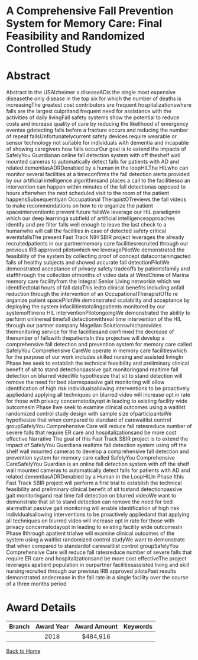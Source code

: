 
A Comprehensive Fall Prevention System for Memory Care: Final Feasibility and Randomized Controlled Study
=========================================================================================================

# Abstract


Abstract
In the USAlzheimer s diseaseADis the single most expensive diseasethe only disease in the top six
for which the number of deaths is increasingThe greatest cost contributors are frequent
hospitalizationswhere falls are the largest culpritand frequent need for assistance with the activities
of daily livingFall safety systems show the potential to reduce costs and increase quality of care by
reducing the likelihood of emergency eventse gdetecting falls before a fracture occurs and reducing
the number of repeat fallsUnfortunatelycurrent safety devices require wearable or sensor technology
not suitable for individuals with dementia and incapable of showing caregivers how falls occurOur goal is to extend the impacts of SafelyYou Guardianan online fall detection system with off theshelf wall mounted cameras to automatically detect falls for patients with AD and related dementiasADRDenabled by a human in the loopHILThe HILwho can monitor several facilities at a timeconfirms the fall detection alerts provided by our artificial intelligence algorithmsand places a call to
the facilitiesso an intervention can happen within minutes of the fall detectionas opposed to hours
afterwhen the next scheduled visit to the room of the patient happensSubsequentlyan Occupational
TherapistOTreviews the fall videos to make recommendations on how to re organize the patient
spaceinterventionto prevent future fallsWe leverage our HIL paradigmin which our deep learninga subfield of artificial intelligenceapproaches identify and pre filter falls well enough to leave the last
check to a humanwho will call the facilities in case of detected safety critical eventsfallsThe present Fast Track NIH SBIR project leverages the already recruitedpatients in our partnermemory care facilitiesrecruited through our previous IRB approved pilotswhich we leveragePilotWe demonstrated the feasibility of the system by collecting proof of concept datacontainingacted falls of healthy subjects and showed accurate fall detectionPilotWe demonstrated acceptance of privacy safety tradeoffs by patientsfamily and staffthrough the collection ofmonths of video data at WindChime of Marina memory care facilityfrom the Integral Senior Living networkin which we identifiedtotal hours of fall dataThis ledto clinical benefits including anfall reduction through the intervention of an OccupationalTherapistOTto re organize patient spacePilotWe demonstrated scalability and acceptance by deploying the system infacilitiestotalingpatients monitored by our systemofflineno HIL interventionPilotongoingWe demonstrated the ability to perform onlinereal timefall detectionwithreal time intervention of the HIL through our partner company Magellan Solutionswhichprovides themonitoring service for the facilitiesand confirmed the decrease of thenumber of fallswith thepatientsIn this projectwe will develop a comprehensive fall detection and prevention system for memory care
called SafelyYou Comprehensive CareWe operate in memory care facilitieswhich for the purpose of
our work includes skilled nursing and assisted livingIn Phase Iwe seek to establish the technical
feasibility and preliminary clinical benefit of sit to stand detectionpassive gait monitoringand realtime fall detection on blurred videoWe hypothesize that sit to stand detection will remove the need
for bed alarmspassive gait monitoring will allow identification of high risk individualsallowing
interventions to be proactively appliedand applying all techniques on blurred video will increase opt in
rate for those with privacy concernstodayopt in leading to existing facility wide outcomesIn
Phase IIwe seek to examine clinical outcomes using a waitlist randomized control study design with
sample size ofparticipantsWe hypothesize that when compared to standard of carewaitlist
control groupSafelyYou Comprehensive Care will reduce fall ratesreduce number of severe falls that
require ER care and hospitalizationsand be more cost effective Narrative
The goal of this Fast Track SBIR project is to extend the impact of SafelyYou Guardiana realtime fall detection system using off the shelf wall mounted cameras to develop a
comprehensive fall detection and prevention system for memory care called SafelyYou
Comprehensive CareSafelyYou Guardian is an online fall detection system with off the shelf
wall mounted cameras to automatically detect falls for patients with AD and related dementiasADRDenabled by a Human in the LoopHILIn Phase Ithis Fast Track SBIR project will
perform a first trial to establish the technical feasibility and preliminary clinical benefit of sit tostand detectionpassive gait monitoringand real time fall detection on blurred videoWe want
to demonstrate that sit to stand detection can remove the need for bed alarmsthat passive
gait monitoring will enable identification of high risk individualsallowing interventions to be
proactively appliedand that applying all techniques on blurred video will increase opt in rate
for those with privacy concernstodayopt in leading to existing facility wide outcomesIn
Phase IIthrough apatient trialwe will examine clinical outcomes of the system using a
waitlist randomized control studyWe want to demonstrate that when compared to standardof carewaitlist control groupSafelyYou Comprehensive Care will reduce fall ratesreduce
number of severe falls that require ER care and hospitalizationsand be more cost effectiveThe project leverages apatient population in ourpartner facilitiesassisted living and
skill nursingrecruited through our previous IRB approved pilotsPast results demonstrated andecrease in the fall rate in a single facility over the course of a three months period  

# Award Details

|Branch|Award Year|Award Amount|Keywords|
| :---: | :---: | :---: | :---: |
||2018|$484,916||
  
  


[Back to Home](https://github.com/chrischow/dod_sbir_awards/Reports/JH/#2496)